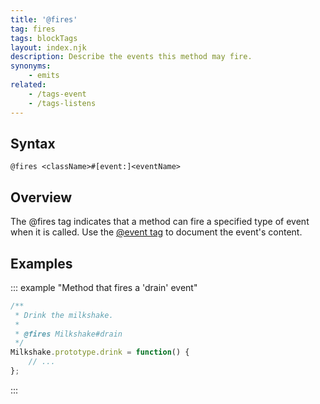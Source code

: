 ```yaml
---
title: '@fires'
tag: fires
tags: blockTags
layout: index.njk
description: Describe the events this method may fire.
synonyms:
    - emits
related:
    - /tags-event
    - /tags-listens
---
```


## Syntax

`@fires <className>#[event:]<eventName>`


## Overview

The @fires tag indicates that a method can fire a specified type of event when it is called. Use the
[@event tag][event-tag] to document the event's content.

[event-tag]: /tags-event


## Examples

::: example "Method that fires a 'drain' event"

```js
/**
 * Drink the milkshake.
 *
 * @fires Milkshake#drain
 */
Milkshake.prototype.drink = function() {
    // ...
};
```
:::
